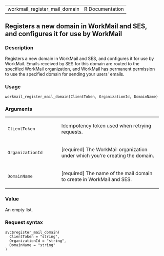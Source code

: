 <table style="width: 100%;">
<tbody>
<tr class="odd">
<td>workmail_register_mail_domain</td>
<td style="text-align: right;">R Documentation</td>
</tr>
</tbody>
</table>

## Registers a new domain in WorkMail and SES, and configures it for use by WorkMail

### Description

Registers a new domain in WorkMail and SES, and configures it for use by
WorkMail. Emails received by SES for this domain are routed to the
specified WorkMail organization, and WorkMail has permanent permission
to use the specified domain for sending your users' emails.

### Usage

    workmail_register_mail_domain(ClientToken, OrganizationId, DomainName)

### Arguments

<table>
<colgroup>
<col style="width: 35%" />
<col style="width: 65%" />
</colgroup>
<tbody>
<tr class="odd">
<td><code
id="workmail_register_mail_domain_:_ClientToken">ClientToken</code></td>
<td><p>Idempotency token used when retrying requests.</p></td>
</tr>
<tr class="even">
<td><code
id="workmail_register_mail_domain_:_OrganizationId">OrganizationId</code></td>
<td><p>[required] The WorkMail organization under which you're creating
the domain.</p></td>
</tr>
<tr class="odd">
<td><code
id="workmail_register_mail_domain_:_DomainName">DomainName</code></td>
<td><p>[required] The name of the mail domain to create in WorkMail and
SES.</p></td>
</tr>
</tbody>
</table>

### Value

An empty list.

### Request syntax

    svc$register_mail_domain(
      ClientToken = "string",
      OrganizationId = "string",
      DomainName = "string"
    )
